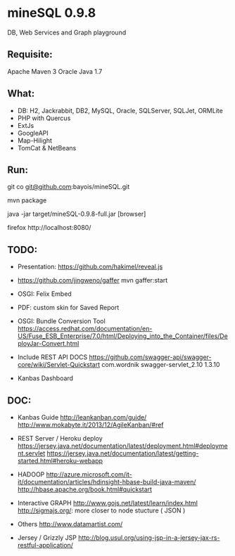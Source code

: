 mineSQL 0.9.8
=============
DB, Web Services and Graph playground

Requisite:
----------
Apache Maven 3
Oracle Java 1.7

What:
-----
 - DB: H2, Jackrabbit, DB2, MySQL, Oracle, SQLServer, SQLJet, ORMLite
 - PHP with Quercus
 - ExtJs
 - GoogleAPI
 - Map-Hilight
 - TomCat & NetBeans

Run:
----
git co git@github.com:bayois/mineSQL.git

mvn package

java -jar target/mineSQL-0.9.8-full.jar [browser]

firefox http://localhost:8080/


TODO:
----
- Presentation: https://github.com/hakimel/reveal.js

- https://github.com/jingweno/gaffer
  mvn gaffer:start

- OSGI: Felix Embed

- PDF: custom skin for Saved Report

- OSGI: Bundle Conversion Tool
  https://access.redhat.com/documentation/en-US/Fuse_ESB_Enterprise/7.0/html/Deploying_into_the_Container/files/DeployJar-Convert.html

- Include REST API DOCS 
    https://github.com/swagger-api/swagger-core/wiki/Servlet-Quickstart
    <dependency>
      <groupId>com.wordnik</groupId>
      <artifactId>swagger-servlet_2.10</artifactId>
      <version>1.3.10</version>
    </dependency>

- Kanbas Dashboard

DOC:
---

- Kanbas Guide
    http://leankanban.com/guide/
    http://www.mokabyte.it/2013/12/AgileKanban/#ref
        

- REST Server / Heroku deploy
    https://jersey.java.net/documentation/latest/deployment.html#deployment.servlet
    https://jersey.java.net/documentation/latest/getting-started.html#heroku-webapp

- HADOOP
    http://azure.microsoft.com/it-it/documentation/articles/hdinsight-hbase-build-java-maven/
    http://hbase.apache.org/book.html#quickstart

- Interactive GRAPH
    http://www.gojs.net/latest/learn/index.html
    http://sigmajs.org/: more closer to node stucture ( JSON )

- Others
    http://www.datamartist.com/

- Jersey / Grizzly JSP
    http://blog.usul.org/using-jsp-in-a-jersey-jax-rs-restful-application/



